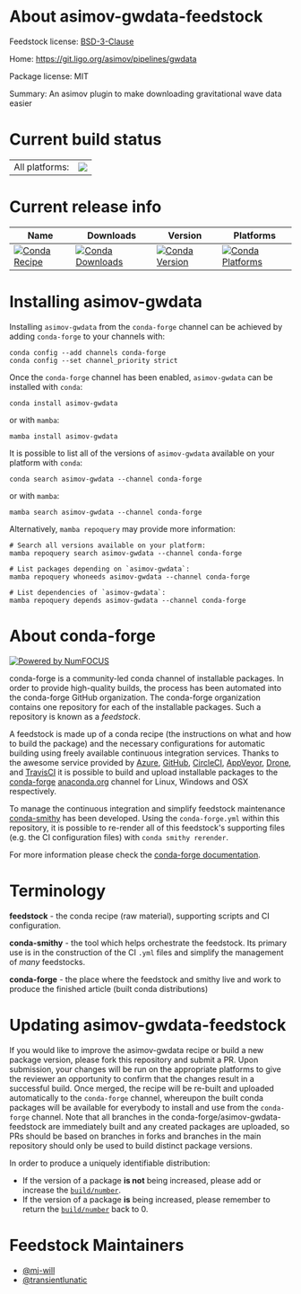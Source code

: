 About asimov-gwdata-feedstock
=============================

Feedstock license: [BSD-3-Clause](https://github.com/conda-forge/asimov-gwdata-feedstock/blob/main/LICENSE.txt)

Home: https://git.ligo.org/asimov/pipelines/gwdata

Package license: MIT

Summary: An asimov plugin to make downloading gravitational wave data easier

Current build status
====================


<table><tr><td>All platforms:</td>
    <td>
      <a href="https://dev.azure.com/conda-forge/feedstock-builds/_build/latest?definitionId=19413&branchName=main">
        <img src="https://dev.azure.com/conda-forge/feedstock-builds/_apis/build/status/asimov-gwdata-feedstock?branchName=main">
      </a>
    </td>
  </tr>
</table>

Current release info
====================

| Name | Downloads | Version | Platforms |
| --- | --- | --- | --- |
| [![Conda Recipe](https://img.shields.io/badge/recipe-asimov--gwdata-green.svg)](https://anaconda.org/conda-forge/asimov-gwdata) | [![Conda Downloads](https://img.shields.io/conda/dn/conda-forge/asimov-gwdata.svg)](https://anaconda.org/conda-forge/asimov-gwdata) | [![Conda Version](https://img.shields.io/conda/vn/conda-forge/asimov-gwdata.svg)](https://anaconda.org/conda-forge/asimov-gwdata) | [![Conda Platforms](https://img.shields.io/conda/pn/conda-forge/asimov-gwdata.svg)](https://anaconda.org/conda-forge/asimov-gwdata) |

Installing asimov-gwdata
========================

Installing `asimov-gwdata` from the `conda-forge` channel can be achieved by adding `conda-forge` to your channels with:

```
conda config --add channels conda-forge
conda config --set channel_priority strict
```

Once the `conda-forge` channel has been enabled, `asimov-gwdata` can be installed with `conda`:

```
conda install asimov-gwdata
```

or with `mamba`:

```
mamba install asimov-gwdata
```

It is possible to list all of the versions of `asimov-gwdata` available on your platform with `conda`:

```
conda search asimov-gwdata --channel conda-forge
```

or with `mamba`:

```
mamba search asimov-gwdata --channel conda-forge
```

Alternatively, `mamba repoquery` may provide more information:

```
# Search all versions available on your platform:
mamba repoquery search asimov-gwdata --channel conda-forge

# List packages depending on `asimov-gwdata`:
mamba repoquery whoneeds asimov-gwdata --channel conda-forge

# List dependencies of `asimov-gwdata`:
mamba repoquery depends asimov-gwdata --channel conda-forge
```


About conda-forge
=================

[![Powered by
NumFOCUS](https://img.shields.io/badge/powered%20by-NumFOCUS-orange.svg?style=flat&colorA=E1523D&colorB=007D8A)](https://numfocus.org)

conda-forge is a community-led conda channel of installable packages.
In order to provide high-quality builds, the process has been automated into the
conda-forge GitHub organization. The conda-forge organization contains one repository
for each of the installable packages. Such a repository is known as a *feedstock*.

A feedstock is made up of a conda recipe (the instructions on what and how to build
the package) and the necessary configurations for automatic building using freely
available continuous integration services. Thanks to the awesome service provided by
[Azure](https://azure.microsoft.com/en-us/services/devops/), [GitHub](https://github.com/),
[CircleCI](https://circleci.com/), [AppVeyor](https://www.appveyor.com/),
[Drone](https://cloud.drone.io/welcome), and [TravisCI](https://travis-ci.com/)
it is possible to build and upload installable packages to the
[conda-forge](https://anaconda.org/conda-forge) [anaconda.org](https://anaconda.org/)
channel for Linux, Windows and OSX respectively.

To manage the continuous integration and simplify feedstock maintenance
[conda-smithy](https://github.com/conda-forge/conda-smithy) has been developed.
Using the ``conda-forge.yml`` within this repository, it is possible to re-render all of
this feedstock's supporting files (e.g. the CI configuration files) with ``conda smithy rerender``.

For more information please check the [conda-forge documentation](https://conda-forge.org/docs/).

Terminology
===========

**feedstock** - the conda recipe (raw material), supporting scripts and CI configuration.

**conda-smithy** - the tool which helps orchestrate the feedstock.
                   Its primary use is in the construction of the CI ``.yml`` files
                   and simplify the management of *many* feedstocks.

**conda-forge** - the place where the feedstock and smithy live and work to
                  produce the finished article (built conda distributions)


Updating asimov-gwdata-feedstock
================================

If you would like to improve the asimov-gwdata recipe or build a new
package version, please fork this repository and submit a PR. Upon submission,
your changes will be run on the appropriate platforms to give the reviewer an
opportunity to confirm that the changes result in a successful build. Once
merged, the recipe will be re-built and uploaded automatically to the
`conda-forge` channel, whereupon the built conda packages will be available for
everybody to install and use from the `conda-forge` channel.
Note that all branches in the conda-forge/asimov-gwdata-feedstock are
immediately built and any created packages are uploaded, so PRs should be based
on branches in forks and branches in the main repository should only be used to
build distinct package versions.

In order to produce a uniquely identifiable distribution:
 * If the version of a package **is not** being increased, please add or increase
   the [``build/number``](https://docs.conda.io/projects/conda-build/en/latest/resources/define-metadata.html#build-number-and-string).
 * If the version of a package **is** being increased, please remember to return
   the [``build/number``](https://docs.conda.io/projects/conda-build/en/latest/resources/define-metadata.html#build-number-and-string)
   back to 0.

Feedstock Maintainers
=====================

* [@mj-will](https://github.com/mj-will/)
* [@transientlunatic](https://github.com/transientlunatic/)


<!-- dummy commit to enable rerendering -->


<!-- dummy commit to enable rerendering -->


